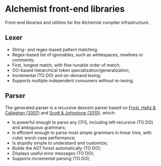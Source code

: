 # Alchemist front-end libraries
Front-end libraries and utilities for the Alchemist compiler infrastructure.

## Lexer
- String- and regex-based pattern matching;
- Regex-based list of ignorables, such as whitespaces, newlines or comments;
- First, longest match, with fine-tunable order of match;
- OO-based hierarchical token specialization/generalization;
- Incremental (TO DO) and on-demand lexing;
- Supports multiple independent consumers without re-lexing;

## Parser
The generated parser is a recursive descent parser based on [Frost, Hafiz & Callaghan (2007)](https://doi.org/10.3115/1621410.1621425) and [Scott & Johnstone (2010)](https://doi.org/10.1016/j.entcs.2010.08.041), which:
- Is powerful enough to parse any CFG, including left-recursive (TO DO) and ambiguous grammars;
- Is efficient enough to parse most simple grammars in linear time, with cubic worst-case performance;
- Is stupidly simple to understand and customize;
- Builds the AST forest automatically (TO DO);
- Displays useful error messages (TO DO);
- Supports incremental parsing (TO DO);
